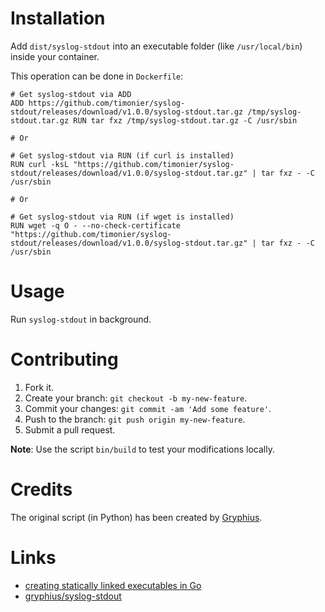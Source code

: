 # Installation

Add `dist/syslog-stdout` into an executable folder (like `/usr/local/bin`) inside your container.

This operation can be done in `Dockerfile`:

```
# Get syslog-stdout via ADD
ADD https://github.com/timonier/syslog-stdout/releases/download/v1.0.0/syslog-stdout.tar.gz /tmp/syslog-stdout.tar.gz RUN tar fxz /tmp/syslog-stdout.tar.gz -C /usr/sbin

# Or

# Get syslog-stdout via RUN (if curl is installed)
RUN curl -ksL "https://github.com/timonier/syslog-stdout/releases/download/v1.0.0/syslog-stdout.tar.gz" | tar fxz - -C /usr/sbin

# Or

# Get syslog-stdout via RUN (if wget is installed)
RUN wget -q O - --no-check-certificate "https://github.com/timonier/syslog-stdout/releases/download/v1.0.0/syslog-stdout.tar.gz" | tar fxz - -C /usr/sbin
```

# Usage

Run `syslog-stdout` in background.

# Contributing

1. Fork it.
2. Create your branch: `git checkout -b my-new-feature`.
3. Commit your changes: `git commit -am 'Add some feature'`.
4. Push to the branch: `git push origin my-new-feature`.
5. Submit a pull request.

__Note__: Use the script `bin/build` to test your modifications locally.

# Credits

The original script (in Python) has been created by [Gryphius](https://github.com/gryphius).

# Links

* [creating statically linked executables in Go](http://blog.xebia.com/2014/07/04/create-the-smallest-possible-docker-container/)
* [gryphius/syslog-stdout](https://github.com/gryphius/syslog-stdout)

